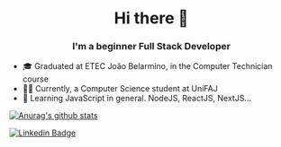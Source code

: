 <h1 align="center">Hi there 👋</h1>

<h3 align="center">I'm a beginner Full Stack Developer</h3>

<ul>
  <li>🎓 Graduated at ETEC João Belarmino, in the Computer Technician course</li>
  <li>👨‍🎓 Currently, a Computer Science student at UniFAJ</li>
  <li>📖 Learning JavaScript in general. NodeJS, ReactJS, NextJS...</li>
</ul>

[![Anurag's github stats](https://github-readme-stats.vercel.app/api/top-langs/?username=luizggritte&layout=compact&theme=react)](https://github.com/anuraghazra/github-readme-stats)

[![Linkedin Badge](https://img.shields.io/badge/-Luiz_Gustavo-blue?style=flat-square&logo=Linkedin&logoColor=white&link=https://www.linkedin.com/in/luizggritte/)](https://www.linkedin.com/in/luizggritte/)
